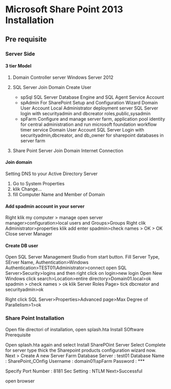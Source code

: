 # Microsoft Share Point 2013 Installation

## Pre requisite

### Server Side
#### 3 tier Model
 1. Domain Controller server
	Windows Server 2012
 2. SQL Server
	Join Domain
	Create User
	* spSql
		SQL Server Database Engine and SQL Agent Service Account
	* spAdmin
		For SharePoint Setup and Configuration Wizard
			Domain User Account
			Local Administrator deployment server
			SQL Server login with securityadmin and dbcreator roles,public,sysadmin
	* spFarm
		Configure and manage server farm, application pool identity for central administration and run microsoft foundation workflow timer service
			Domain User Account
			SQL Server Login with securityadmin,dbcreator, and db_owner for sharepoint databases in server farm
		
	
 3. Share Point Server
	Join Domain
	Internet Connection

#### Join domain
Setting DNS to your Active Directory Server
 1. Go to System Properties
 2. klik Change...
 3. fill Computer Name and Member of Domain


#### Add spadmin account in your server
Right klik my computer > manage
open server manager>configuration>local users and Groups>Groups
Right clik Administrator>properties
klik add enter spadmin>check names > OK > OK
Close server Manager

#### Create DB user 
Open SQL Server Management Studio from start button.
Fill Server Type, SErver Name, Authentication>Windows Authentication>TEST01\Administrator>connect
open SQL Server>Security>logins and then right click on login>new login
Open New Windows click search>Location>entire directory>Domain01.local>ok
spadmin > check names > ok
klik Server Roles Page> tick dbcreator and securityadmin>ok

Right click SQL Server>Properties>Advanced page>Max Degree of Parallelism>1>ok

### Share Point Installation
Open file directori of installation, open splash.hta
Install SOftware Prerequisite

Open splash.hta again and select Install SharePOint Server
Select Complete for server type
thick the Sharepoint products configuration wizard now.
Next > Create A new Server Farm
Database Server : test01
Database Name : SharePoint_COnfig
Username : domain01\spFarm
Password : ***

Specify Port Number : 8181
Sec Setting  : NTLM
Next>Successful

open browser






